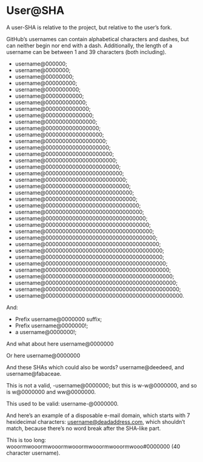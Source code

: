 # User@SHA

A user-SHA is relative to the project, but relative to the user’s fork.

GitHub’s usernames can contain alphabetical characters and dashes, but can neither begin nor end with a dash. Additionally, the length of a username can be between 1 and 39 characters (both including).

-   username@000000;
-   username@0000000;
-   username@00000000;
-   username@000000000;
-   username@0000000000;
-   username@00000000000;
-   username@000000000000;
-   username@0000000000000;
-   username@00000000000000;
-   username@000000000000000;
-   username@0000000000000000;
-   username@00000000000000000;
-   username@000000000000000000;
-   username@0000000000000000000;
-   username@00000000000000000000;
-   username@000000000000000000000;
-   username@0000000000000000000000;
-   username@00000000000000000000000;
-   username@000000000000000000000000;
-   username@0000000000000000000000000;
-   username@00000000000000000000000000;
-   username@000000000000000000000000000;
-   username@0000000000000000000000000000;
-   username@00000000000000000000000000000;
-   username@000000000000000000000000000000;
-   username@0000000000000000000000000000000;
-   username@00000000000000000000000000000000;
-   username@000000000000000000000000000000000;
-   username@0000000000000000000000000000000000;
-   username@00000000000000000000000000000000000;
-   username@00000000000000000000000000000000000;
-   username@000000000000000000000000000000000000;
-   username@0000000000000000000000000000000000000;
-   username@00000000000000000000000000000000000000;
-   username@000000000000000000000000000000000000000;
-   username@0000000000000000000000000000000000000000;
-   username@00000000000000000000000000000000000000000.

And:

-   Prefix username@0000000 suffix;
-   Prefix username@0000000!;
-   a username@0000000!;

And what about here
username@0000000

Or here
    username@0000000

And these SHAs which could also be words? username@deedeed, and username@fabaceae.

This is not a valid, -username@0000000; but this is w-w@0000000, and so is w@0000000 and ww@0000000.

This used to be valid: username-@0000000.

And here’s an example of a disposable e-mail domain, which starts with 7 hexidecimal characters: username@deadaddress.com, which shouldn’t match, because there’s no word break after the SHA-like part.

This is too long: wooormwooormwooormwooormwooormwooormwooo#0000000 (40 character username).
